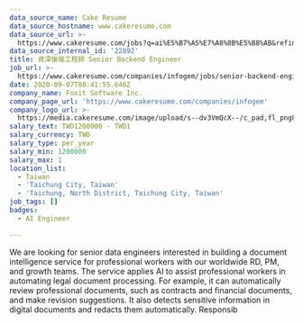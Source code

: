 ```yaml
---
data_source_name: Cake Resume
data_source_hostname: www.cakeresume.com
data_source_url: >-
  https://www.cakeresume.com/jobs?q=ai%E5%B7%A5%E7%A8%8B%E5%B8%AB&refinementList%5Blang_[…]y_type%5D=per_year&range%5Bsalary_range%5D%5Bmin%5D=1000000
data_source_internal_id: '22892'
title: 資深後端工程師 Senior Backend Engineer
job_url: >-
  https://www.cakeresume.com/companies/infogem/jobs/senior-backend-engineer-senior-backend-engineer
date: 2020-09-07T08:41:55.646Z
company_name: Foxit Software Inc.
company_page_url: 'https://www.cakeresume.com/companies/infogem'
company_logo_url: >-
  https://media.cakeresume.com/image/upload/s--dv3VmQcX--/c_pad,fl_png8,h_200,w_200/v1596297945/fecvlhv9wcuogl78ojnr.png
salary_text: TWD1200000 - TWD1
salary_currency: TWD
salary_type: per_year
salary_min: 1200000
salary_max: 1
location_list:
  - Taiwan
  - 'Taichung City, Taiwan'
  - 'Taichung, North District, Taichung City, Taiwan'
job_tags: []
badges:
  - AI Engineer

---
```


We are looking for senior data engineers interested in building a document intelligence service for professional workers with our worldwide RD, PM, and growth teams. The service applies AI to assist professional workers in automating legal document processing. For example, it can automatically review professional documents, such as contracts and financial documents, and make revision suggestions. It also detects sensitive information in digital documents and redacts them automatically. Responsib